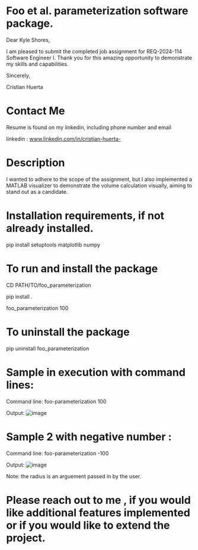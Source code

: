 # Foo et al. parameterization software package.
 Dear Kyle Shores,

 I am pleased to submit the completed job assignment for REQ-2024-114 Software Engineer I. Thank you for this amazing opportunity to demonstrate my skills and capabilities.

 Sincerely,
 
 Cristian Huerta

 # Contact Me 
 Resume is found on my linkedin, including phone number and email
 
 linkedin : www.linkedin.com/in/cristian-huerta-
 
 # Description 
 I wanted to adhere to the scope of the assignment, but I also implemented a MATLAB visualizer to demonstrate the volume calculation visually, aiming to stand out as a candidate.

 # Installation requirements, if not already installed.
 pip install setuptools matplotlib numpy
 
 # To run and install the package
 CD PATH/TO/foo_parameterization
 
 pip install .
 
 foo_parameterization 100



 # To uninstall the package
 pip uninstall foo_parameterization

 # Sample in execution with command lines:

 Command line: 
 foo-parameterization 100

 Output:
 ![image](https://github.com/chuerta018/Sphere/assets/73916959/d14bcf66-9828-40f2-942d-d2bccd356fdd)


 # Sample 2 with negative number :
 
  Command line: 
  foo-parameterization -100

  Output:
![image](https://github.com/chuerta018/Sphere/assets/73916959/6f6a0ae1-075a-41f6-a012-c4264c041257)


 Note: the radius is an arguement passed in by the user. 


 # Please reach out to me , if you would like additional features implemented or if you would like to extend the project.


